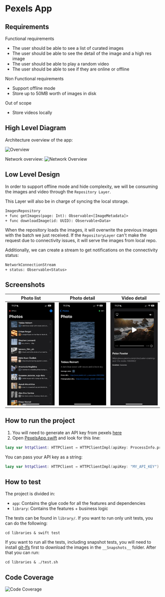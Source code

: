 # Pexels App

## Requirements

Functional requirements
* The user should be able to see a list of curated images
* The user should be able to see the detail of the image and a high res image
* The user should be able to play a random video
* The user should be able to see if they are online or offline

Non Functional requirements
* Support offline mode
* Store up to 50MB worth of images in disk

Out of scope
* Store videos locally

## High Level Diagram
Architecture overview of the app:

![Overview](./images/high_level_design.png)

Network overview:
![Network Overview](./images/network_design.png)

## Low Level Design
In order to support offline mode and hide complexity, we will be consuming 
the images and video through the `Repository Layer`.

This Layer will also be in charge of syncing the local storage.

```
ImagesRepository
+ func getImages(page: Int): Observable<[ImageMetadata]>
+ func downloadImage(id: UUID): Observable<Data>
```

When the repository loads the images, it will overwrite the previous images with the batch
we just received. If the `RepositoryLayer` can't make the request due to connectivity issues,
it will serve the images from local repo.

Additionally, we can create a stream to get notifications on the connectivity status:
```
NetworkConnectionStream
+ status: Observable<Status>
```

## Screenshots
| Photo list | Photo detail | Video detail |
|------------|--------------|--------------|
| ![Photo List](./images/photo_list.jpeg) | ![Photo Detail](./images/photo_detail.jpeg) | ![Video Detail](./images/video_detail.jpeg) |

## How to run the project
1. You will need to generate an API key from pexels [here](https://help.pexels.com/hc/en-us/articles/900004904026-How-do-I-get-an-API-key)
2. Open [PexelsApp.swift](apps/PexelsApp/PexelsApp/PexelsApp.swift) and look for this line:
```swift
lazy var httpClient: HTTPClient = HTTPClientImpl(apiKey: ProcessInfo.processInfo.environment["PEXELS_API_KEY"] ?? "")
```
You can pass your API key as a string:
```swift
lazy var httpClient: HTTPClient = HTTPClientImpl(apiKey: "MY_API_KEY")
```

## How to test

The project is divided in:
* `app`: Contains the glue code for all the features and dependencies
* `library`: Contains the features + business logic

The tests can be found in `library/`. If you want to run only unit tests, you can do the following:

```
cd libraries & swift test
```

If you want to run all the tests, including snapshot tests, you will need to install [git-lfs](https://git-lfs.com/) first
to download the images in the `__Snapshots__` folder. After that you can run:
```
cd libraries & ./test.sh
```

## Code Coverage
![Code Coverage](./images/code_coverage.png)
